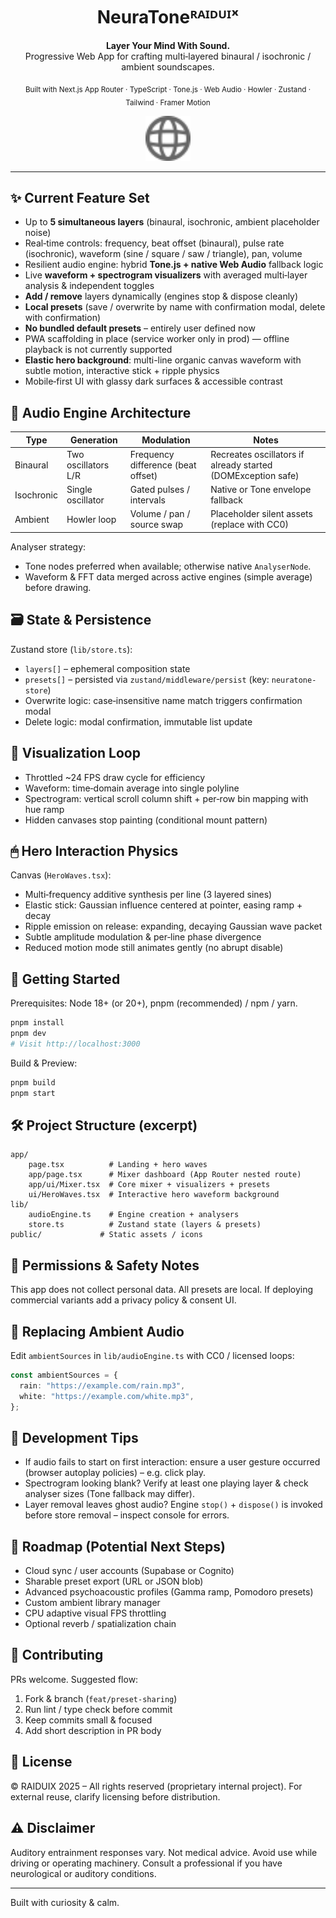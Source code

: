 <div align="center">
	<h1>NeuraToneᴿᴬᴵᴰᵁᴵˣ</h1>
	<p><strong>Layer Your Mind With Sound.</strong><br/>Progressive Web App for crafting multi‑layered binaural / isochronic / ambient soundscapes.</p>
	<p>
		<sub>Built with Next.js App Router · TypeScript · Tone.js · Web Audio · Howler · Zustand · Tailwind · Framer Motion</sub>
	</p>
	<img src="public/globe.svg" width="72" alt="NeuraTone" />
</div>

---

## ✨ Current Feature Set

- Up to **5 simultaneous layers** (binaural, isochronic, ambient placeholder noise)
- Real‑time controls: frequency, beat offset (binaural), pulse rate (isochronic), waveform (sine / square / saw / triangle), pan, volume
- Resilient audio engine: hybrid **Tone.js + native Web Audio** fallback logic
- Live **waveform + spectrogram visualizers** with averaged multi‑layer analysis & independent toggles
- **Add / remove** layers dynamically (engines stop & dispose cleanly)
- **Local presets** (save / overwrite by name with confirmation modal, delete with confirmation)
- **No bundled default presets** – entirely user defined now
- PWA scaffolding in place (service worker only in prod) — offline playback is not currently supported
- **Elastic hero background**: multi-line organic canvas waveform with subtle motion, interactive stick + ripple physics
- Mobile‑first UI with glassy dark surfaces & accessible contrast

## 🧠 Audio Engine Architecture

| Type       | Generation          | Modulation                         | Notes                                                        |
| ---------- | ------------------- | ---------------------------------- | ------------------------------------------------------------ |
| Binaural   | Two oscillators L/R | Frequency difference (beat offset) | Recreates oscillators if already started (DOMException safe) |
| Isochronic | Single oscillator   | Gated pulses / intervals           | Native or Tone envelope fallback                             |
| Ambient    | Howler loop         | Volume / pan / source swap         | Placeholder silent assets (replace with CC0)                 |

Analyser strategy:

- Tone nodes preferred when available; otherwise native `AnalyserNode`.
- Waveform & FFT data merged across active engines (simple average) before drawing.

## 🗃 State & Persistence

Zustand store (`lib/store.ts`):

- `layers[]` – ephemeral composition state
- `presets[]` – persisted via `zustand/middleware/persist` (key: `neuratone-store`)
- Overwrite logic: case‑insensitive name match triggers confirmation modal
- Delete logic: modal confirmation, immutable list update

## 🧩 Visualization Loop

- Throttled ~24 FPS draw cycle for efficiency
- Waveform: time‑domain average into single polyline
- Spectrogram: vertical scroll column shift + per‑row bin mapping with hue ramp
- Hidden canvases stop painting (conditional mount pattern)

## 🖱 Hero Interaction Physics

Canvas (`HeroWaves.tsx`):

- Multi‑frequency additive synthesis per line (3 layered sines)
- Elastic stick: Gaussian influence centered at pointer, easing ramp + decay
- Ripple emission on release: expanding, decaying Gaussian wave packet
- Subtle amplitude modulation & per‑line phase divergence
- Reduced motion mode still animates gently (no abrupt disable)

## 🚀 Getting Started

Prerequisites: Node 18+ (or 20+), pnpm (recommended) / npm / yarn.

```bash
pnpm install
pnpm dev
# Visit http://localhost:3000
```

Build & Preview:

```bash
pnpm build
pnpm start
```

## 🛠 Project Structure (excerpt)

```
app/
	page.tsx          # Landing + hero waves
	app/page.tsx      # Mixer dashboard (App Router nested route)
	app/ui/Mixer.tsx  # Core mixer + visualizers + presets
	ui/HeroWaves.tsx  # Interactive hero waveform background
lib/
	audioEngine.ts    # Engine creation + analysers
	store.ts          # Zustand state (layers & presets)
public/             # Static assets / icons
```

## 🔐 Permissions & Safety Notes

This app does not collect personal data. All presets are local. If deploying commercial variants add a privacy policy & consent UI.

## 🔄 Replacing Ambient Audio

Edit `ambientSources` in `lib/audioEngine.ts` with CC0 / licensed loops:

```ts
const ambientSources = {
  rain: "https://example.com/rain.mp3",
  white: "https://example.com/white.mp3",
};
```

## 🧪 Development Tips

- If audio fails to start on first interaction: ensure a user gesture occurred (browser autoplay policies) – e.g. click play.
- Spectrogram looking blank? Verify at least one playing layer & check analyser sizes (Tone fallback may differ).
- Layer removal leaves ghost audio? Engine `stop()` + `dispose()` is invoked before store removal – inspect console for errors.

## 🧭 Roadmap (Potential Next Steps)

- Cloud sync / user accounts (Supabase or Cognito)
- Sharable preset export (URL or JSON blob)
- Advanced psychoacoustic profiles (Gamma ramp, Pomodoro presets)
- Custom ambient library manager
- CPU adaptive visual FPS throttling
- Optional reverb / spatialization chain

## 🤝 Contributing

PRs welcome. Suggested flow:

1. Fork & branch (`feat/preset-sharing`)
2. Run lint / type check before commit
3. Keep commits small & focused
4. Add short description in PR body

## 🧾 License

© RAIDUIX 2025 – All rights reserved (proprietary internal project). For external reuse, clarify licensing before distribution.

## ⚠️ Disclaimer

Auditory entrainment responses vary. Not medical advice. Avoid use while driving or operating machinery. Consult a professional if you have neurological or auditory conditions.

---

Built with curiosity & calm.
